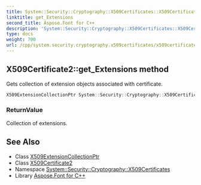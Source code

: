 ```yaml
---
title: System::Security::Cryptography::X509Certificates::X509Certificate2::get_Extensions method
linktitle: get_Extensions
second_title: Aspose.Font for C++
description: 'System::Security::Cryptography::X509Certificates::X509Certificate2::get_Extensions method. Gets collection of extension objects associated with certificate in C++.'
type: docs
weight: 700
url: /cpp/system.security.cryptography.x509certificates/x509certificate2/get_extensions/
---
```

## X509Certificate2::get_Extensions method


Gets collection of extension objects associated with certificate.

```cpp
X509ExtensionCollectionPtr System::Security::Cryptography::X509Certificates::X509Certificate2::get_Extensions() const
```


### ReturnValue

Collection of extensions.

## See Also

* Class [X509ExtensionCollectionPtr](../../x509extensioncollectionptr/)
* Class [X509Certificate2](../)
* Namespace [System::Security::Cryptography::X509Certificates](../../)
* Library [Aspose.Font for C++](../../../)
